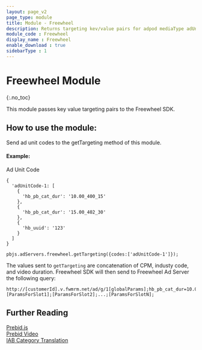 ```yaml
---
layout: page_v2
page_type: module
title: Module - Freewheel
description: Returns targeting kev/value pairs for adpod mediaType adUnits.
module_code : Freewheel
display_name : Freewheel
enable_download : true
sidebarType : 1
---
```


# Freewheel Module

{:.no_toc}

This module passes key value targeting pairs to the Freewheel SDK. 

## How to use the module:

Send ad unit codes to the getTargeting method of this module. 

#### Example:

Ad Unit Code
```
{
  'adUnitCode-1: [
    {
      'hb_pb_cat_dur': '10.00_400_15'
    },
    {
      'hb_pb_cat_dur': '15.00_402_30'
    },
    {
      'hb_uuid': '123'
    }
  ]
}

pbjs.adServers.freewheel.getTargeting({codes:['adUnitCode-1']});
```
The values sent to `getTargeting` are concatenation of CPM, industy code, and video duration. Freewheel SDK will then send to Freewheel Ad Server the following query: 

```
http://[customerId].v.fwmrm.net/ad/g/1[globalParams];hb_pb_cat_dur=10.00_400_15s&hb_pb_cat_dur=15.00_402_30s&hb_uuid=123;[ParamsForSlot1];[ParamsForSlot2];...;[ParamsForSlotN];
```


## Further Reading

[Prebid.js](http://prebid.org/dev-docs/getting-started.html)  
[Prebid Video](http://prebid.org/prebid-video/video-overview.html)  
[IAB Category Translation](/dev-docs/modules/iabCatalogTranslation.html)